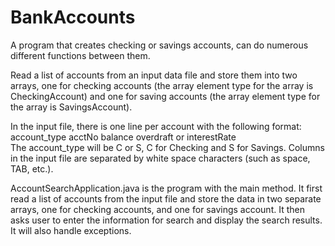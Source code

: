# BankAccounts
A program that creates checking or savings accounts, can do numerous different functions between them. 

Read a list of accounts from an input data file and store them into two arrays, one for checking 
accounts (the array element type for the array is CheckingAccount) and one for saving accounts 
(the array element type for the array is SavingsAccount).

In the input file, there is one line per account with the following format: 
account_type  acctNo  balance overdraft or interestRate  
The account_type will be C or S, C for Checking and S for Savings. Columns in the input file 
are separated by white space characters (such as space, TAB, etc.).


AccountSearchApplication.java is the program with the main method. It first read a list of 
accounts from the input file and store the data in two separate arrays, one for checking accounts, 
and one for savings account. It then asks user to enter the information for search and display the 
search results. It will also handle exceptions.  
